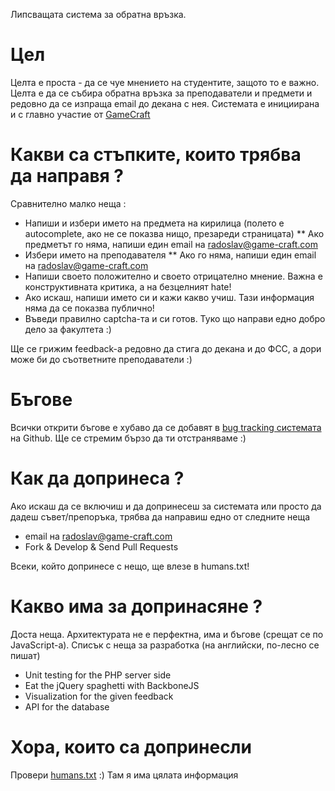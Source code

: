 Липсващата система за обратна връзка.

# Цел
Целта е проста - да се чуе мнението на студентите, защото то е важно.
Целта е да се събира обратна връзка за преподаватели и предмети и редовно да се изпраща email до декана с нея.
Системата е инициирана и с главно участие от [GameCraft](http://game-craft.com/)

# Какви са стъпките, които трябва да направя ?
Сравнително малко неща :

* Напиши и избери името на предмета на кирилица (полето е autocomplete, ако не се показва нищо, презареди страницата)
** Ако предметът го няма, напиши един email на radoslav@game-craft.com
* Избери името на преподавателя 
** Ако го няма, напиши един email на radoslav@game-craft.com
* Напиши своето положително и своето отрицателно мнение. Важна е конструктивната критика, а на безцелният hate!
* Ако искаш, напиши името си и кажи какво учиш. Тази информация няма да се показва публично!
* Въведи правилно captcha-та и си готов. Туко що направи едно добро дело за факултета :)

Ще се грижим feedback-а редовно да стига до декана и до ФСС, а дори може би до съответните преподаватели :)

# Бъгове
Всички открити бъгове е хубаво да се добавят в [bug tracking системата](https://github.com/RadoRado/Fmi-Feedback/issues) на Github. Ще се стремим бързо да ти отстраняваме :)

# Как да допринеса ?
Ако искаш да се включиш и да допринесеш за системата или просто да дадеш съвет/препоръка, трябва да направиш едно от следните неща

* email на radoslav@game-craft.com
* Fork & Develop & Send Pull Requests

Всеки, който допринесе с нещо, ще влезе в humans.txt!

# Какво има за допринасяне ?
Доста неща. 
Архитектурата не е перфектна, има и бъгове (срещат се по JavaScript-a).
Списък с неща за разработка (на английски, по-лесно се пишат)

* Unit testing for the PHP server side
* Eat the jQuery spaghetti with BackboneJS
* Visualization for the given feedback
* API for the database

# Хора, които са допринесли
Провери [humans.txt](https://github.com/RadoRado/Fmi-Feedback/blob/master/humans.txt) :) Там я има цялата информация